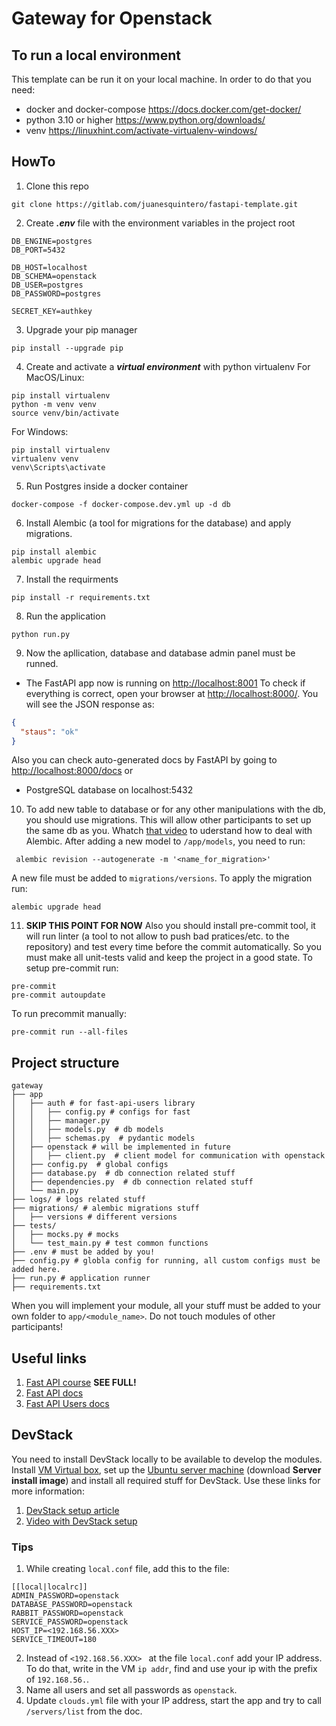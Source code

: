 # Gateway for Openstack

## To run a local environment

This template can be run it on your local machine. In order to do that you need:

- docker and docker-compose
  https://docs.docker.com/get-docker/
- python 3.10 or higher
  https://www.python.org/downloads/
- venv
  https://linuxhint.com/activate-virtualenv-windows/

## HowTo

1. Clone this repo

  ```console
  git clone https://gitlab.com/juanesquintero/fastapi-template.git
 ```

2. Create <b><i>.env</i></b> file with the environment variables in the project root

  ```dosini
  DB_ENGINE=postgres
  DB_PORT=5432
  
  DB_HOST=localhost
  DB_SCHEMA=openstack
  DB_USER=postgres
  DB_PASSWORD=postgres
    
  SECRET_KEY=authkey
  ```

3. Upgrade your pip manager

  ```console
  pip install --upgrade pip
  ```

4. Create and activate a <b><i>virtual environment</i></b> with python virtualenv
   For MacOS/Linux:

  ```console
  pip install virtualenv
  python -m venv venv
  source venv/bin/activate
  ```

For Windows:

  ```console
  pip install virtualenv
  virtualenv venv
  venv\Scripts\activate
  ```

5. Run Postgres inside a docker container

 ```console
 docker-compose -f docker-compose.dev.yml up -d db
 ```

6. Install Alembic (a tool for migrations for the database) and apply migrations.

```console
pip install alembic
alembic upgrade head
```

7. Install the requirments

 ```console
pip install -r requirements.txt
```

8. Run the application

```console
python run.py
```

9. Now the apllication, database and database admin panel must be runned.

- The FastAPI app now is running on [http://localhost:8001](http://localhost:8001)
  To check if everything is correct, open your browser
  at <a href="http://127.0.0.1:8000/" class="external-link" target="_blank"> http://localhost:8000/</a>. You will see
  the JSON response as:

```JSON
{
  "staus": "ok"
}
```

Also you can check auto-generated docs by FastAPI by going
to [http://localhost:8000/docs](http://localhost:8000/docs "http://localhost:8000/docs") or

- PostgreSQL database on localhost:5432

10. To add new table to database or for any other manipulations with the db, you should use migrations. This will allow
    other participants to set up the same db as you.
    Whatch [that video](https://www.youtube.com/watch?v=hO7b4yh-Qfs&list=PLeLN0qH0-mCVQKZ8-W1LhxDcVlWtTALCS&index=5&pp=iAQB "that video")
    to uderstand how to deal with Alembic. After adding a new model to `/app/models`, you need to run:

```console
 alembic revision --autogenerate -m '<name_for_migration>'
```

A new file must be added to `migrations/versions`. To apply the migration run:

```console
alembic upgrade head
```

11. **SKIP THIS POINT FOR NOW** Also you should install pre-commit tool, it will run linter (a tool to not allow to push
    bad pratices/etc. to the repository) and test every time before the commit automatically. So you must make all
    unit-tests valid and keep the project in a good state. To setup pre-commit run:

 ```console
pre-commit
pre-commit autoupdate
  ```

To run precommit manually:

```console
pre-commit run --all-files
```

## Project structure

```
gateway
├── app
│   ├── auth # for fast-api-users library
│   │   ├── config.py # configs for fast
│   │   ├── manager.py
│   │   ├── models.py  # db models
│   │   ├── schemas.py  # pydantic models
│   ├── openstack # will be implemented in future
│   │   ├── client.py  # client model for communication with openstack
│   ├── config.py  # global configs
│   ├── database.py  # db connection related stuff
│   ├── dependencies.py  # db connection related stuff
│   └── main.py
├── logs/ # logs related stuff
├── migrations/ # alembic migrations stuff
│   ├── versions # different versions
├── tests/
│   ├── mocks.py # mocks
│   └── test_main.py # test common functions
├── .env # must be added by you!
├── config.py # globla config for running, all custom configs must be added here.
├── run.py # application runner
├── requirements.txt
```

When you will implement your module, all your stuff must be added to your own folder to `app/<module_name>`. Do not
touch modules of other participants!

## Useful links

1. [Fast API course](https://www.youtube.com/playlist?list=PLeLN0qH0-mCVQKZ8-W1LhxDcVlWtTALCS " Fast API course") **SEE
   FULL!**
2. [Fast API docs](https://fastapi.tiangolo.com/)
3. [Fast API Users docs](https://fastapi-users.github.io/fastapi-users/12.1/)

## DevStack

You need to install DevStack locally to be available to develop the modules.
Install [VM Virtual box](https://www.virtualbox.org/wiki/Downloads), set up
the [Ubuntu server machine](https://releases.ubuntu.com/22.04/) (download **Server install image**) and install all
required stuff for DevStack. Use these links for more information:

1. [DevStack setup article](https://medium.com/@ollste/openstack-local-development-how-to-install-test-and-use-openstack-in-virtualbox-b60b667886c4)
2. [Video with DevStack setup](https://www.youtube.com/watch?v=gAH8jiW8j74)

### Tips

1. While creating `local.conf` file, add this to the file:

```console
[[local|localrc]]
ADMIN_PASSWORD=openstack
DATABASE_PASSWORD=openstack
RABBIT_PASSWORD=openstack
SERVICE_PASSWORD=openstack
HOST_IP=<192.168.56.XXX>
SERVICE_TIMEOUT=180
```

2. Instead of `<192.168.56.XXX> ` at the file `local.conf` add your IP address. To do that, write in the VM `ip addr`,
   find and use your ip with the prefix of `192.168.56.`.
3. Name all users and set all passwords as `openstack`.
4. Update `clouds.yml` file with your IP address, start the app and try to call `/servers/list` from the doc.